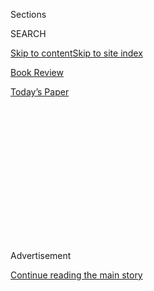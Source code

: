 <div id="app">

<div>

<div>

<div>

<div class="NYTAppHideMasthead css-1q2w90k e1suatyy0">

<div class="section css-ui9rw0 e1suatyy2">

<div class="css-eph4ug er09x8g0">

<div class="css-6n7j50">

</div>

<span class="css-1dv1kvn">Sections</span>

<div class="css-10488qs">

<span class="css-1dv1kvn">SEARCH</span>

</div>

[Skip to content](#site-content)[Skip to site index](#site-index)

</div>

<div id="masthead-section-label" class="css-1wr3we4 eaxe0e00">

[Book
Review](https://www.nytimes.com/section/books/review)

</div>

<div class="css-10698na e1huz5gh0">

</div>

</div>

<div id="masthead-bar-one" class="section hasLinks css-15hmgas e1csuq9d3">

<div class="css-uqyvli e1csuq9d0">

</div>

<div class="css-1uqjmks e1csuq9d1">

</div>

<div class="css-9e9ivx">

[](https://myaccount.nytimes.com/auth/login?response_type=cookie&client_id=vi)

</div>

<div class="css-1bvtpon e1csuq9d2">

[Today’s
Paper](https://www.nytimes.com/section/todayspaper)

</div>

</div>

</div>

</div>

<div data-aria-hidden="false">

<div id="site-content" data-role="main">

<div>

<div class="css-1aor85t" style="opacity:0.000000001;z-index:-1;visibility:hidden">

<div class="css-1hqnpie">

<div class="css-epjblv">

<span class="css-17xtcya">[Book
Review](/section/books/review)</span><span class="css-x15j1o">|</span><span class="css-fwqvlz">Who
Was T. E.
Lawrence?</span>

</div>

<div class="css-k008qs">

<div class="css-1iwv8en">

<span class="css-18z7m18"></span>

<div>

</div>

</div>

<span class="css-1n6z4y">https://nyti.ms/1bcJQrC</span>

<div class="css-1705lsu">

<div class="css-4xjgmj">

<div class="css-4skfbu" data-role="toolbar" data-aria-label="Social Media Share buttons, Save button, and Comments Panel with current comment count" data-testid="share-tools">

  - 
  - 
  - 
  - 
    
    <div class="css-6n7j50">
    
    </div>

  - 

</div>

</div>

</div>

</div>

</div>

</div>

<div id="NYT_TOP_BANNER_REGION" class="css-13pd83m">

</div>

<div id="top-wrapper" class="css-1sy8kpn">

<div id="top-slug" class="css-l9onyx">

Advertisement

</div>

[Continue reading the main
story](#after-top)

<div class="ad top-wrapper" style="text-align:center;height:100%;display:block;min-height:250px">

<div id="top" class="place-ad" data-position="top" data-size-key="top">

</div>

</div>

<div id="after-top">

</div>

</div>

<div id="sponsor-wrapper" class="css-1hyfx7x">

<div id="sponsor-slug" class="css-19vbshk">

Supported by

</div>

[Continue reading the main
story](#after-sponsor)

<div id="sponsor" class="ad sponsor-wrapper" style="text-align:center;height:100%;display:block">

</div>

<div id="after-sponsor">

</div>

</div>

<div class="css-1vkm6nb ehdk2mb0">

# Who Was T. E. Lawrence?

</div>

<div class="css-xt80pu e12qa4dv0">

<div class="css-18e8msd">

<div class="css-vp77d3 epjyd6m0">

<div class="css-1baulvz">

By <span class="css-1baulvz last-byline" itemprop="name">Alex von
Tunzelmann</span>

</div>

</div>

  - Aug. 8,
    2013

  - 
    
    <div class="css-4xjgmj">
    
    <div class="css-d8bdto" data-role="toolbar" data-aria-label="Social Media Share buttons, Save button, and Comments Panel with current comment count" data-testid="share-tools">
    
      - 
      - 
      - 
      - 
        
        <div class="css-6n7j50">
        
        </div>
    
      - 
    
    </div>
    
    </div>

</div>

</div>

<div class="section meteredContent css-1r7ky0e" name="articleBody" itemprop="articleBody">

<div class="css-1fanzo5 StoryBodyCompanionColumn">

<div class="css-53u6y8">

Among the many individual stories of World War I that will doubtless be
told and retold for the centenary years between 2014 and 2018, that of
T. E. Lawrence stands out from all the rest. As Scott Anderson says at
the beginning of “Lawrence in Arabia,” “historians have never quite
decided what to make of the young, bashful Oxford scholar who rode into
battle at the head of an Arab army and changed history.”

There have, of course, been shelf-loads of books on Lawrence and his
sphere, and an extremely famous film. But the existence of previous
works may trouble critics more than readers. After all, somebody keeps
buying the stuff. Anderson, a veteran war correspondent and an author of
both fiction and nonfiction, gives Lawrence’s story a new spin by
contextualizing him in a group biography. He weaves in the lives of
three contemporary Middle Eastern spies: Curt Prüfer, a German
conspiring with the Ottomans to bring down the British Empire; Aaron
Aaronsohn, a Zionist agronomist of Romanian origin, settled in
Palestine; and William Yale, an East Coast aristocrat and an agent of
Standard Oil who ended up in the service of the American State
Department. This allows him to bring in such rousingly modern themes as
oil, jihad and Arab-Jewish conflict — though each of these was a
markedly different prospect a century ago.

There are also plenty of Middle Easterners in this book — including
Prince Faisal, later king of Iraq, and the Turks Djemal Pasha, governor
of Syria, and Enver Pasha, minister of war, who The New York Times said
in 1915 had a reputation as “the handsomest man in the Turkish Army”
(though it is hard to believe the correspondent inspected them all).
Even so, Anderson focuses on Westerners and their meddling — the
Sykes-Picot Agreement, the Balfour Declaration, the Arab revolt — and
his book could not be better timed. As global attention is drawn to
Syria and Egypt, it is arresting to look back 100 years and see a
familiar picture: Britain, France, Russia and the United States gingerly
stirring the pot of the Middle East from as far away as possible. The
result was familiar, too. “We have appropriated too many Moslem
countries for them to have any real trust in our disinterestedness,”
Lawrence wrote in 1916.

Anderson’s setting of Lawrence among other foreign agents is an
interesting and creative idea, and opens the way for some clever
connections, though Prüfer, Aaronsohn and Yale are not historical
figures of Lawrence’s stature. Of the three, Aaronsohn provides the best
story, thanks not only to his own exploits but also to those of his
remarkable sister. Sarah Aaronsohn ditched a husband in Constantinople
and went to Palestine to build her own spy ring, drawn in part from her
“ardent coterie of male suitors.” When she was interrogated by the
Turks, which involved being strapped to a gatepost and beaten, she
taunted them “until she fell into unconsciousness.” Aaron Aaronsohn, no
less daring, also had a talent for snappy retorts. When Djemal Pasha
threatened to hang him, Aaronsohn replied, “Your Excellency, the weight
of my body would break the gallows with a noise loud enough to be heard
in America”; as Anderson helpfully points out, he was “alluding to both
his considerable girth and to his network of influential friends
abroad.”

</div>

</div>

<div class="css-1fanzo5 StoryBodyCompanionColumn">

<div class="css-53u6y8">

Yale’s inclusion is more puzzling. Despite being “literally the only
American field intelligence officer for the entire region,” he appears
to have done little, not least because the region’s oil industry was
then in its infancy, and — for reasons not unrelated — so was the
interest of the United States government. Eventually, he got himself
attached to the British Army, though after a month had “learned
virtually nothing.” A moment of potential excitement arrived when he
ended up watching British artillery shell Turkish positions in September
1918, but he didn’t like it much: “It was nowhere near as thrilling as
the sham battles I had watched as a boy at Van Cortlandt Park,” he
wrote. Meanwhile, Lawrence was “careening through the desert around
Deraa in a Rolls-Royce armored car, blowing up bridges and tearing up
railway tracks, dodging ineffective enemy air attacks, skirmishing with
the occasional unlucky Turkish foot patrol.”

</div>

</div>

<div class="css-79elbk" data-testid="photoviewer-wrapper">

<div class="css-z3e15g" data-testid="photoviewer-wrapper-hidden">

</div>

<div class="css-1a48zt4 ehw59r15" data-testid="photoviewer-children">

![<span class="css-16f3y1r e13ogyst0" data-aria-hidden="true">Careening
through the desert: T. E. Lawrence, circa
1919.</span><span class="css-cnj6d5 e1z0qqy90" itemprop="copyrightHolder"><span class="css-1ly73wi e1tej78p0">Credit...</span><span>Hulton
Archive/Getty
Images</span></span>](https://static01.nyt.com/images/2013/08/11/books/review/11VONTUNZELMAN/11VONTUNZELMAN-articleLarge.jpg?quality=75&auto=webp&disable=upscale)

</div>

</div>

<div class="css-1fanzo5 StoryBodyCompanionColumn">

<div class="css-53u6y8">

A fine storyteller, Anderson does his best to drum up a narrative for
his American character but is ultimately defeated by the modesty of the
man’s achievements. The hapless Yale might have been better suited to a
supporting role in a Graham Greene novel, where he could have had scorn
poured upon him by a jaded Englishman. Although Anderson is an American,
he takes up that duty. About a particularly poorly informed dispatch
Yale sent to the State Department, Anderson says: “He was establishing a
tradition of fundamentally misreading the situation in the Middle East
that his successors in the American intelligence community would
rigorously maintain for the next 95 years.” Ouch.

Regardless of the relative historical value of these individuals,
however, the multi­character approach has the great virtue of opening up
the story’s complexity. Through his large cast, Anderson is able to
explore the muddles of the early-20th-century Middle East from several
distinct and enlightening perspectives. Furthermore, while he maintains
an invigorating pace, his fabulous details are given room to illuminate.
And the book is thick with them, whether it is Lawrence attempting to
collar a live leopard; Prüfer arranging 10 days of “boozing, dancing and
flirting” with a wayward German princess for Abbas Hilmi, the deposed
khedive of Egypt; or Aaronsohn fending off a strikingly biblical plague
of locusts.

Anderson’s insight into Lawrence’s character is at its sharpest when it
comes to one of the most discussed incidents in his autobiography,
“Seven Pillars of Wisdom”: the torture and rape he claimed to have
suffered while a prisoner in Deraa. Dealing with this episode, too many
biographers tend either toward amateur psychoanalysis and sensationalism
or bluster, obfuscation, even denial. For some, the question is
complicated by suggestions that Lawrence may have been homosexual and
clearly was to some degree a masochist. Was the Deraa ­torture-rape a
fantasy?

</div>

</div>

<div class="css-1fanzo5 StoryBodyCompanionColumn">

<div class="css-53u6y8">

Confronted by an unknowable, historians demand evidence, witnesses,
corroboration. The fact that Lawrence’s case offers none of these does
not mean he was making it up. As Anderson allows, reports of Lawrence’s
swift physical recovery may indicate that he exaggerated the severity of
his torture — or they may not. Either way, he writes, “*something*
happened in Deraa,” and it is not surprising “that someone enduring such
a trauma might wish to adorn its memory with staggering violence, the
kind of violence that offers an absolution of guilt by making all
questions of will or resistance moot.” This is not a conclusion, but
something more nuanced and perhaps more appropriate: considered
inconclusiveness.

Anderson is right that historians have never decided what to make of
Lawrence. (Indeed, en masse, they never really decide what to make of
anything.) Had things gone differently, he writes, “it’s hard to imagine
that any of this could possibly have produced a sadder history than what
has actually transpired over the past century, a catalog of war,
religious strife and brutal dictatorships that has haunted not just the
Middle East but the entire world.”

Despite his best efforts, Lawrence was obliged to leave the Middle East
in a state of considered inconclusiveness, too. This engrossing,
thoughtful and intricate account raises the question of whether that
might be the most outsiders can ever achieve.

</div>

</div>

</div>

<div>

</div>

<div>

</div>

<div>

</div>

<div>

<div id="bottom-wrapper" class="css-1ede5it">

<div id="bottom-slug" class="css-l9onyx">

Advertisement

</div>

[Continue reading the main
story](#after-bottom)

<div id="bottom" class="ad bottom-wrapper" style="text-align:center;height:100%;display:block;min-height:90px">

</div>

<div id="after-bottom">

</div>

</div>

</div>

</div>

</div>

## Site Index

<div>

</div>

## Site Information Navigation

  - [© <span>2020</span> <span>The New York Times
    Company</span>](https://help.nytimes.com/hc/en-us/articles/115014792127-Copyright-notice)

<!-- end list -->

  - [NYTCo](https://www.nytco.com/)
  - [Contact
    Us](https://help.nytimes.com/hc/en-us/articles/115015385887-Contact-Us)
  - [Work with us](https://www.nytco.com/careers/)
  - [Advertise](https://nytmediakit.com/)
  - [T Brand Studio](http://www.tbrandstudio.com/)
  - [Your Ad
    Choices](https://www.nytimes.com/privacy/cookie-policy#how-do-i-manage-trackers)
  - [Privacy](https://www.nytimes.com/privacy)
  - [Terms of
    Service](https://help.nytimes.com/hc/en-us/articles/115014893428-Terms-of-service)
  - [Terms of
    Sale](https://help.nytimes.com/hc/en-us/articles/115014893968-Terms-of-sale)
  - [Site
    Map](https://spiderbites.nytimes.com)
  - [Help](https://help.nytimes.com/hc/en-us)
  - [Subscriptions](https://www.nytimes.com/subscription?campaignId=37WXW)

</div>

</div>

</div>

</div>
